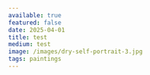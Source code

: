 ```yaml
---
available: true
featured: false
date: 2025-04-01
title: test
medium: test
image: /images/dry-self-portrait-3.jpg
tags: paintings
---
```

